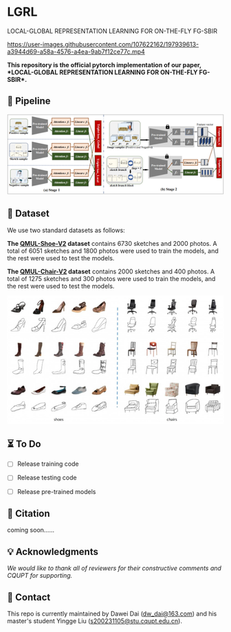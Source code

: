 # LGRL
LOCAL-GLOBAL REPRESENTATION LEARNING FOR ON-THE-FLY FG-SBIR

https://user-images.githubusercontent.com/107622162/197939613-a3944d69-a58a-4576-a4ea-9ab7f12ce77c.mp4

**This repository is the official pytorch implementation of our paper, \*LOCAL-GLOBAL REPRESENTATION LEARNING FOR ON-THE-FLY FG-SBIR\*.**

## 🌟 Pipeline

![image-20221026125032094](README.assets/image-20221026125032094.png)

## :floppy_disk: Dataset

We use two standard datasets as follows:

**The [QMUL-Shoe-V2](http://sketchx.eecs.qmul.ac.uk/downloads/) dataset** contains 6730 sketches and 2000 photos. A total of 6051 sketches and 1800 photos were used to train the models, and the rest were used to test the models. 

**The [QMUL-Chair-V2](http://sketchx.eecs.qmul.ac.uk/downloads/) dataset** contains 2000 sketches and 400 photos. A total of 1275 sketches and 300 photos were used to train the models, and the rest were used to test the models.

![image-20221026125703395](README.assets/image-20221026125703395.png)

## ⏳ To Do

- [ ] Release training code

- [ ] Release testing code
- [ ] Release pre-trained models

## 📔 Citation

coming soon......

## 💡 Acknowledgments

*We would like to thank all of reviewers for their constructive comments and CQUPT for supporting.*

## 📨 Contact

This repo is currently maintained by Dawei Dai (dw_dai@163.com) and his master's student Yingge Liu (s200231105@stu.cqupt.edu.cn).
